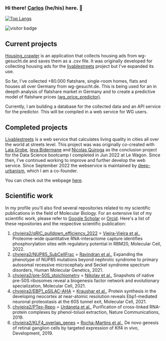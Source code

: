 ### Hi there! [Carlos](https://www.canva.com/design/DAFDka_ylKY/V-MMMoJv639cr9I8bn8mIQ/view?utm_content=DAFDka_ylKY&utm_campaign=designshare&utm_medium=link&utm_source=publishsharelink) (he/his) here. 👋 

[![Top Langs](https://github-readme-stats.vercel.app/api/top-langs/?username=chvieira2&layout=compact)](https://github.com/chvieira2/github-readme-stats)

![visitor badge](https://visitor-badge.glitch.me/badge?page_id=chvieira2.visitor-badge&left_color=red&right_color=green&left_text=Hello%20Visitors)

## Current projects
[Housing_crawler](https://github.com/chvieira2/housing_crawler) is an application that collects housing ads from wg-gesucht.de and saves them as a .csv file. It  was originally developed for collecting housing ads for the [livablestreets](https://github.com/chvieira2/livablestreets) project but I've expanded its use.

So far, I've collected +80.000 flatshare, single-room homes, flats and houses all over Germany from wg-gesucht.de. This is being used for an in deepth analysis of flatshare market in Germany and to create a predictive model of flatshare prices [(wg_price_predictor)](https://github.com/chvieira2/wg_price_predictor).

Currently, I am building a database for the collected data and an API service for the predictor. This will be compiled in a web service for WG users.


## Completed projects
[Livablestreets](https://github.com/chvieira2/livablestreets) is a web service that calculates living quality in cities all over the world at streets level.
This project was was originally co-created with [Laia Grobe](https://github.com/Laiagdla), [Ieva Bidermane](https://github.com/ievabi) and [Nicolas Quiroga](https://github.com/nicoquiroga941) as the conclusion project for the Data Science bootcamp I completed in Jun 2022 at Le Wagon. Since then, I've continued working to improve and further develop the web service. Since September 2022 the webservice is maintained by [deep-urbanism](https://github.com/deep-urbanism/livablestreets), which I am a co-founder.

You can check out the webpage [here](https://livablestreets.herokuapp.com/).


## Scientific work
In my profile you'll also find several repositories related to my scientific publications in the field of Molecular Biology. For an extensive list of my scientific work, please refer to [Google Scholar](https://scholar.google.com/citations?user=0A5L-RYAAAAJ&hl=en&oi=sra) or [Orcid](https://orcid.org/0000-0001-5443-4507). Here's a list of these repositories and the respective scientific publication:
1. [chvieira2/qRIC_pulldown_efficiency_2022](https://github.com/chvieira2/qRIC_pulldown_efficiency_2022) = [Vieira-Vieira et al.](https://www.cell.com/molecular-cell/fulltext/S1097-2765(22)00262-3), Proteome-wide quantitative RNA-interactome capture identifies phosphorylation sites with regulatory potential in RBM20, Molecular Cell, 2022.
2. [chvieira2/NUP85_SubCellFrac](https://github.com/chvieira2/NUP85_SubCellFrac) = [Ravindran et al.](https://academic.oup.com/hmg/article-abstract/30/22/2068/6307744), Expanding the phenotype of NUP85 mutations beyond nephrotic syndrome to primary autosomal recessive microcephaly and Seckel syndrome spectrum disorders, Human Molecular Genetics, 2021.
3. [chvieira2/pre-50S_stoichiometry](https://github.com/chvieira2/pre-50S_stoichiometry) = [Nikolay et al.](https://www.sciencedirect.com/science/article/pii/S1097276521000927), Snapshots of native pre-50S ribosomes reveal a biogenesis factor network and evolutionary specialization, Molecular Cell, 2021.
4. [chvieira2/EBP1_pSILAC-AHA](https://github.com/chvieira2/EBP1_pSILAC-AHA) = [Kraushar et al.](https://www.sciencedirect.com/science/article/pii/S1097276520308376), Protein synthesis in the developing neocortex at near-atomic resolution reveals Ebp1-mediated neuronal proteostasis at the 60S tunnel exit, Molecular Cell, 2021.
5. [chvieira2/PTex-Repo](https://github.com/chvieira2/PTex-Repo) = [Urdaneta et al.](https://www.nature.com/articles/s41467-019-08942-3), Purification of cross-linked RNA-protein complexes by phenol-toluol extraction, Nature Communications, 2019.
6. [chvieira2/KLF4_overlap_genes](https://github.com/chvieira2/KLF4_overlap_genes) = [Rocha-Martins et al.](https://journals.biologists.com/dev/article/146/16/dev176586/224191/De-novo-genesis-of-retinal-ganglion-cells-by), De novo genesis of retinal ganglion cells by targeted expression of Klf4 in vivo, Development, 2019.
